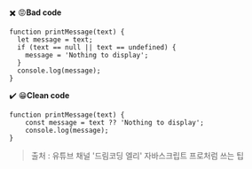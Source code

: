  :heavy_multiplication_x: :rage:**Bad code**
```
function printMessage(text) {
  let message = text;
  if (text == null || text == undefined) {
    message = 'Nothing to display';
  }
  console.log(message);
}
```
:heavy_check_mark: :grin:**Clean code**
```
function printMessage(text) {
    const message = text ?? 'Nothing to display';
    console.log(message);
}
```

> 출처 : 유튜브 채널 '드림코딩 엘리' 자바스크립트 프로처럼 쓰는 팁
